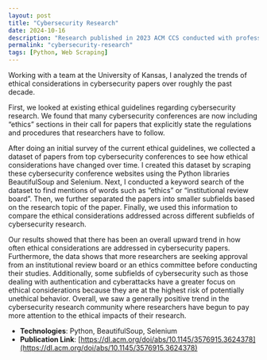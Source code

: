 ```yaml
---
layout: post
title: "Cybersecurity Research"
date: 2024-10-16
description: "Research published in 2023 ACM CCS conducted with professors and PHD students at the University of Kansas"
permalink: "cybersecurity-research"
tags: [Python, Web Scraping]
---
```


Working with a team at the University of Kansas, I analyzed the trends of ethical considerations in cybersecurity papers over roughly the past decade. 

First, we looked at existing ethical guidelines regarding cybersecurity research. We found that many cybersecurity conferences are now including “ethics” sections in their call for papers that explicitly state the regulations and procedures that researchers have to follow. 

After doing an initial survey of the current ethical guidelines, we collected a dataset of papers from top cybersecurity conferences to see how ethical considerations have changed over time. I created this dataset by scraping these cybersecurity conference websites using the Python libraries BeautifulSoup and Selenium. Next, I conducted a keyword search of the dataset to find mentions of words such as “ethics” or “institutional review board”. Then, we further separated the papers into smaller subfields based on the research topic of the paper. Finally, we used this information to compare the ethical considerations addressed across different subfields of cybersecurity research. 

Our results showed that there has been an overall upward trend in how often ethical considerations are addressed in cybersecurity papers. Furthermore, the data shows that more researchers are seeking approval from an institutional review board or an ethics committee before conducting their studies. Additionally, some subfields of cybersecurity such as those dealing with authentication and cyberattacks have a greater focus on ethical considerations because they are at the highest risk of potentially unethical behavior. Overall, we saw a generally positive trend in the cybersecurity research community where researchers have begun to pay more attention to the ethical impacts of their research.


- **Technologies**: Python, BeautifulSoup, Selenium
- **Publication Link**: [https://dl.acm.org/doi/abs/10.1145/3576915.3624378](https://dl.acm.org/doi/abs/10.1145/3576915.3624378)
